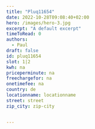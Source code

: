```yaml
---
title: "Pluq11654"
date: 2022-10-28T09:08:40+02:00
hero: /images/hero-3.jpg
excerpt: "A default excerpt"
timeToRead: 0
authors:
  - Paul
draft: false
id: pluq11654
slot: 1|2
kwh: na
priceperminute: na
freechargefor: na
onetimefee: na
country: de
locationname: locationname
street: street
zip_city: zip-city


---
```

